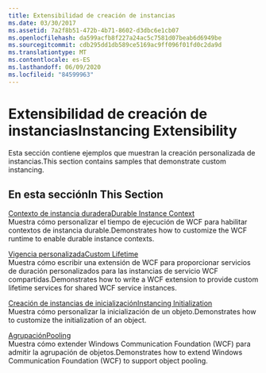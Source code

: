 ```yaml
---
title: Extensibilidad de creación de instancias
ms.date: 03/30/2017
ms.assetid: 7a2f8b51-472b-4b71-8602-d3dbc6e1cb07
ms.openlocfilehash: da599acfb8f227a24ac5c7581d07beab6d6949be
ms.sourcegitcommit: cdb295dd1db589ce5169ac9ff096f01fd0c2da9d
ms.translationtype: MT
ms.contentlocale: es-ES
ms.lasthandoff: 06/09/2020
ms.locfileid: "84599963"
---
```

# <a name="instancing-extensibility"></a><span data-ttu-id="0f7d1-102">Extensibilidad de creación de instancias</span><span class="sxs-lookup"><span data-stu-id="0f7d1-102">Instancing Extensibility</span></span>
<span data-ttu-id="0f7d1-103">Esta sección contiene ejemplos que muestran la creación personalizada de instancias.</span><span class="sxs-lookup"><span data-stu-id="0f7d1-103">This section contains samples that demonstrate custom instancing.</span></span>  
  
## <a name="in-this-section"></a><span data-ttu-id="0f7d1-104">En esta sección</span><span class="sxs-lookup"><span data-stu-id="0f7d1-104">In This Section</span></span>  
 [<span data-ttu-id="0f7d1-105">Contexto de instancia duradera</span><span class="sxs-lookup"><span data-stu-id="0f7d1-105">Durable Instance Context</span></span>](durable-instance-context.md)  
 <span data-ttu-id="0f7d1-106">Muestra cómo personalizar el tiempo de ejecución de WCF para habilitar contextos de instancia durable.</span><span class="sxs-lookup"><span data-stu-id="0f7d1-106">Demonstrates how to customize the WCF runtime to enable durable instance contexts.</span></span>  
  
 [<span data-ttu-id="0f7d1-107">Vigencia personalizada</span><span class="sxs-lookup"><span data-stu-id="0f7d1-107">Custom Lifetime</span></span>](custom-lifetime.md)  
 <span data-ttu-id="0f7d1-108">Muestra cómo escribir una extensión de WCF para proporcionar servicios de duración personalizados para las instancias de servicio WCF compartidas.</span><span class="sxs-lookup"><span data-stu-id="0f7d1-108">Demonstrates how to write a WCF extension to provide custom lifetime services for shared WCF service instances.</span></span>  
  
 [<span data-ttu-id="0f7d1-109">Creación de instancias de inicialización</span><span class="sxs-lookup"><span data-stu-id="0f7d1-109">Instancing Initialization</span></span>](instancing-initialization.md)  
 <span data-ttu-id="0f7d1-110">Muestra cómo personalizar la inicialización de un objeto.</span><span class="sxs-lookup"><span data-stu-id="0f7d1-110">Demonstrates how to customize the initialization of an object.</span></span>  
  
 [<span data-ttu-id="0f7d1-111">Agrupación</span><span class="sxs-lookup"><span data-stu-id="0f7d1-111">Pooling</span></span>](pooling.md)  
 <span data-ttu-id="0f7d1-112">Muestra cómo extender Windows Communication Foundation (WCF) para admitir la agrupación de objetos.</span><span class="sxs-lookup"><span data-stu-id="0f7d1-112">Demonstrates how to extend Windows Communication Foundation (WCF) to support object pooling.</span></span>
